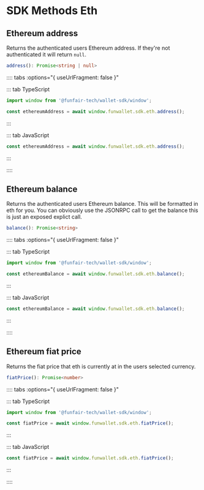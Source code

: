 # SDK Methods Eth

## Ethereum address

Returns the authenticated users Ethereum address. If they're not authenticated it will return `null`.

```ts
address(): Promise<string | null>
```

:::: tabs :options="{ useUrlFragment: false }"

::: tab TypeScript

```ts
import window from '@funfair-tech/wallet-sdk/window';

const ethereumAddress = await window.funwallet.sdk.eth.address();
```

:::

::: tab JavaScript

```js
const ethereumAddress = await window.funwallet.sdk.eth.address();
```

:::

::::

## Ethereum balance

Returns the authenticated users Ethereum balance. This will be formatted in eth for you. You can obviously use the JSONRPC call to get the balance this is just an exposed explict call.

```ts
balance(): Promise<string>
```

:::: tabs :options="{ useUrlFragment: false }"

::: tab TypeScript

```ts
import window from '@funfair-tech/wallet-sdk/window';

const ethereumBalance = await window.funwallet.sdk.eth.balance();
```

:::

::: tab JavaScript

```js
const ethereumBalance = await window.funwallet.sdk.eth.balance();
```

:::

::::

## Ethereum fiat price

Returns the fiat price that eth is currently at in the users selected currency.

```ts
fiatPrice(): Promise<number>
```

:::: tabs :options="{ useUrlFragment: false }"

::: tab TypeScript

```ts
import window from '@funfair-tech/wallet-sdk/window';

const fiatPrice = await window.funwallet.sdk.eth.fiatPrice();
```

:::

::: tab JavaScript

```js
const fiatPrice = await window.funwallet.sdk.eth.fiatPrice();
```

:::

::::
